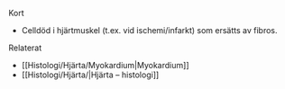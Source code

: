 Kort
- Celldöd i hjärtmuskel (t.ex. vid ischemi/infarkt) som ersätts av fibros.

Relaterat
- [[Histologi/Hjärta/Myokardium|Myokardium]]
- [[Histologi/Hjärta/|Hjärta – histologi]]

